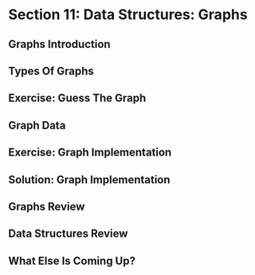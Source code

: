 # Section 11: Data Structures: Graphs 

## Graphs Introduction 

## Types Of Graphs 

## Exercise: Guess The Graph 

## Graph Data 

## Exercise: Graph Implementation 

## Solution: Graph Implementation 

## Graphs Review 

## Data Structures Review 

## What Else Is Coming Up? 